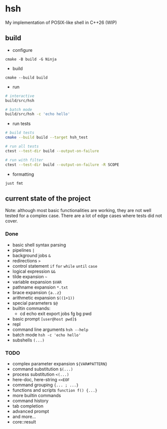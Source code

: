 # hsh

My implementation of POSIX-like shell in C++26 (WIP)

## build

* configure
```
cmake -B build -G Ninja
```

* build
```
cmake --build build
```

* run
```bash
# interactive
build/src/hsh

# batch mode
build/src/hsh -c 'echo hello'
```

* run tests
```bash
# build tests
cmake --build build --target hsh_test

# run all tests
ctest --test-dir build --output-on-failure

# run with filter
ctest --test-dir build --output-on-failure -R SCOPE
```

* formatting
```
just fmt
```

## current state of the project
Note: although most basic functionalities are working, they are not well tested for a complex case. There are a lot of edge cases where tests did not cover.

### Done
* basic shell syntax parsing
* pipelines `|`
* background jobs `&`
* redirections `>`
* control statement `if` `for` `while` `until` `case`
* logical expression `&&`
* tilde expansion `~`
* variable expansion `$VAR`
* pathname expansion `*.txt`
* brace expansion `{a..z}`
* arithmetic expansion `$((1+1))`
* special parameters `$@`
* builtin commands:
  * cd echo exit export jobs fg bg pwd
* basic prompt `[user@host pwd]$`
* repl
* command line arguments `hsh --help`
* batch mode `hsh -c 'echo hello'`
* subshells `(...)`

### TODO
* complex parameter expansion `${VAR#PATTERN}`
* command substitution `$(...)`
* process substitution `<(...)`
* here-doc, here-string `<<EOF`
* command grouping `{... ; ...}`
* functions and scripts `function f() {...}`
* more builtin commands
* command history
* tab completion
* advanced prompt
* and more...
* core::result
